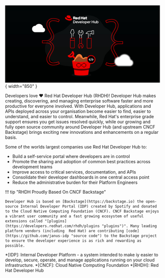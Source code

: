 ![Red Hat Developer Hub](./images/hero-banner.jpg){ width="850" }

Developers love :heart: Red Hat Developer Hub (RHDH)! Developer Hub makes creating, discovering, and managing enterprise software faster and more productive for everyone involved. With Developer Hub, applications and APIs deployed across your organisation become easier to find, easier to understand, and easier to control. Meanwhile, Red Hat's enterprise grade support ensures you get issues resolved quickly, while our growing and fully open source community around Developer Hub (and upstream CNCF Backstage) brings exciting new innovations and enhancements on a regular basis. 

Some of the worlds largest companies use Red Hat Developer Hub to:

* Build a self-service portal where developers are in control
* Promote the sharing and adoption of common best practices across development teams
* Improve access to critical services, documentation, and APIs
* Consolidate their developer dashboards in one central access point 
* Reduce the administrative burden for their Platform Engineers

!!! tip "RHDH Proudly Based On CNCF Backstage"

    Developer Hub is based on [Backstage](https://backstage.io) the open-source Internal Developer Portal (IDP) created by Spotify and donated to the Cloud Native Computing Foundation (CNCF). CNCF Backstage enjoys a vibrant user community and a fast growing ecosystem of useful extensions called "[plugins](https://developers.redhat.com/rhdh/plugins "plugins")". Many leading platform vendors (including  Red Hat) are contributing [code](https://github.com/janus-idp "source code") to the Backstage project to ensure the developer experience is as rich and rewarding as possible.

*[IDP]: Internal Developer Platform - a system intended to make iy easier to develop, secure, operate, and manage applications running on your cloud infrastructure.
*[CNCF]: Cloud Native Computing Foundation
*[RHDH]: Red Hat Developer Hub
